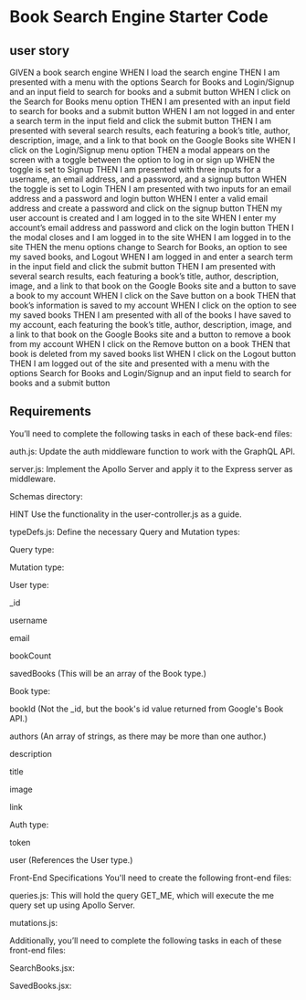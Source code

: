 # Book Search Engine Starter Code

## user story

GIVEN a book search engine
WHEN I load the search engine
THEN I am presented with a menu with the options Search for Books and Login/Signup and an input field to search for books and a submit button
WHEN I click on the Search for Books menu option
THEN I am presented with an input field to search for books and a submit button
WHEN I am not logged in and enter a search term in the input field and click the submit button
THEN I am presented with several search results, each featuring a book’s title, author, description, image, and a link to that book on the Google Books site
WHEN I click on the Login/Signup menu option
THEN a modal appears on the screen with a toggle between the option to log in or sign up
WHEN the toggle is set to Signup
THEN I am presented with three inputs for a username, an email address, and a password, and a signup button
WHEN the toggle is set to Login
THEN I am presented with two inputs for an email address and a password and login button
WHEN I enter a valid email address and create a password and click on the signup button
THEN my user account is created and I am logged in to the site
WHEN I enter my account’s email address and password and click on the login button
THEN I the modal closes and I am logged in to the site
WHEN I am logged in to the site
THEN the menu options change to Search for Books, an option to see my saved books, and Logout
WHEN I am logged in and enter a search term in the input field and click the submit button
THEN I am presented with several search results, each featuring a book’s title, author, description, image, and a link to that book on the Google Books site and a button to save a book to my account
WHEN I click on the Save button on a book
THEN that book’s information is saved to my account
WHEN I click on the option to see my saved books
THEN I am presented with all of the books I have saved to my account, each featuring the book’s title, author, description, image, and a link to that book on the Google Books site and a button to remove a book from my account
WHEN I click on the Remove button on a book
THEN that book is deleted from my saved books list
WHEN I click on the Logout button
THEN I am logged out of the site and presented with a menu with the options Search for Books and Login/Signup and an input field to search for books and a submit button

## Requirements

You’ll need to complete the following tasks in each of these back-end files:

auth.js: Update the auth middleware function to work with the GraphQL API.

server.js: Implement the Apollo Server and apply it to the Express server as middleware.

Schemas directory:

<!-- index.js: Export your typeDefs and resolvers. -->

<!-- resolvers.js: Define the query and mutation functionality to work with the Mongoose models. -->

HINT
Use the functionality in the user-controller.js as a guide.

typeDefs.js: Define the necessary Query and Mutation types:

Query type:

<!-- me: Which returns a User type. -->

Mutation type:

<!-- login: Accepts an email and password as parameters; returns an Auth type. -->

<!-- addUser: Accepts a username, email, and password as parameters; returns an Auth type. -->

<!-- saveBook: Accepts a book author's array, description, title, bookId, image, and link as parameters; returns a User type. (Look into creating what's known as an input type to handle all of these parameters!) -->

<!-- removeBook: Accepts a book's bookId as a parameter; returns a User type. -->

User type:

\_id

username

email

bookCount

savedBooks (This will be an array of the Book type.)

Book type:

bookId (Not the \_id, but the book's id value returned from Google's Book API.)

authors (An array of strings, as there may be more than one author.)

description

title

image

link

Auth type:

token

user (References the User type.)

Front-End Specifications
You'll need to create the following front-end files:

queries.js: This will hold the query GET_ME, which will execute the me query set up using Apollo Server.

mutations.js:

<!-- LOGIN_USER will execute the loginUser mutation set up using Apollo Server. -->

<!-- ADD_USER will execute the addUser mutation. -->

<!-- SAVE_BOOK will execute the saveBook mutation. -->

<!-- REMOVE_BOOK will execute the removeBook mutation. -->

Additionally, you’ll need to complete the following tasks in each of these front-end files:

<!-- App.jsx: Create an Apollo Provider to make every request work with the Apollo server. -->

SearchBooks.jsx:

<!-- Use the Apollo useMutation() Hook to execute the SAVE_BOOK mutation in the handleSaveBook() function instead of the saveBook() function imported from the API file. -->

<!-- Make sure you keep the logic for saving the book's ID to state in the try...catch block! -->

SavedBooks.jsx:

<!-- Remove the useEffect() Hook that sets the state for UserData. -->

<!-- Instead, use the useQuery() Hook to execute the GET_ME query on load and save it to a variable named userData. -->

<!-- Use the useMutation() Hook to execute the REMOVE_BOOK mutation in the handleDeleteBook() function instead of the deleteBook() function that's imported from API file. (Make sure you keep the removeBookId() function in place!) -->

<!-- SignupForm.jsx: Replace the addUser() functionality imported from the API file with the ADD_USER mutation functionality. -->

<!-- LoginForm.jsx: Replace the loginUser() functionality imported from the API file with the LOGIN_USER mutation functionality. -->
